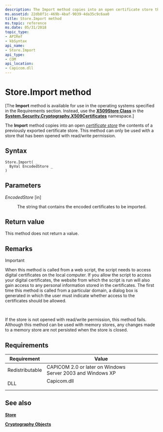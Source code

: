 ```yaml
---
description: The Import method copies into an open certificate store the contents of a previously exported certificate store. This method can only be used with a store that has been opened with read/write permission.
ms.assetid: 22db8f1c-469b-4baf-9039-4da35c9c6aa0
title: Store.Import method
ms.topic: reference
ms.date: 05/31/2018
topic_type:
- APIRef
- kbSyntax
api_name:
- Store.Import
api_type:
- COM
api_location:
- Capicom.dll
---
```


# Store.Import method

\[The **Import** method is available for use in the operating systems specified in the Requirements section. Instead, use the [**X509Store Class**](/previous-versions/windows/embedded/hh424027(v=msdn.10)) in the [**System.Security.Cryptography.X509Certificates**](/dotnet/api/system.security.cryptography.x509certificates.publickey.-ctor?view=netcore-3.1) namespace.\]

The **Import** method copies into an open [*certificate store*](../secgloss/c-gly.md) the contents of a previously exported certificate store. This method can only be used with a store that has been opened with read/write permission.

## Syntax


```VB
Store.Import( _
  ByVal EncodedStore _
)
```



## Parameters

<dl> <dt>

*EncodedStore* \[in\]
</dt> <dd>

The string that contains the encoded certificates to be imported.

</dd> </dl>

## Return value

This method does not return a value.

## Remarks

> [!IMPORTANT]
> When this method is called from a web script, the script needs to access digital certificates on the local computer. If you allow the script to access your digital certificates, the website from which the script is run will also gain access to any personal information stored in the certificates. The first time this method is called from a particular domain, a dialog box is generated in which the user must indicate whether access to the certificates should be allowed.

 

If the store is not opened with read/write permission, this method fails. Although this method can be used with memory stores, any changes made to a memory store are not persisted when the store is closed.

## Requirements



| Requirement | Value |
|----------------------------|----------------------------------------------------------------------------------------|
| Redistributable<br/> | CAPICOM 2.0 or later on Windows Server 2003 and Windows XP<br/>                  |
| DLL<br/>             | <dl> <dt>Capicom.dll</dt> </dl> |



## See also

<dl> <dt>

[**Store**](store.md)
</dt> <dt>

[**Cryptography Objects**](cryptography-objects.md)
</dt> </dl>

 

 
